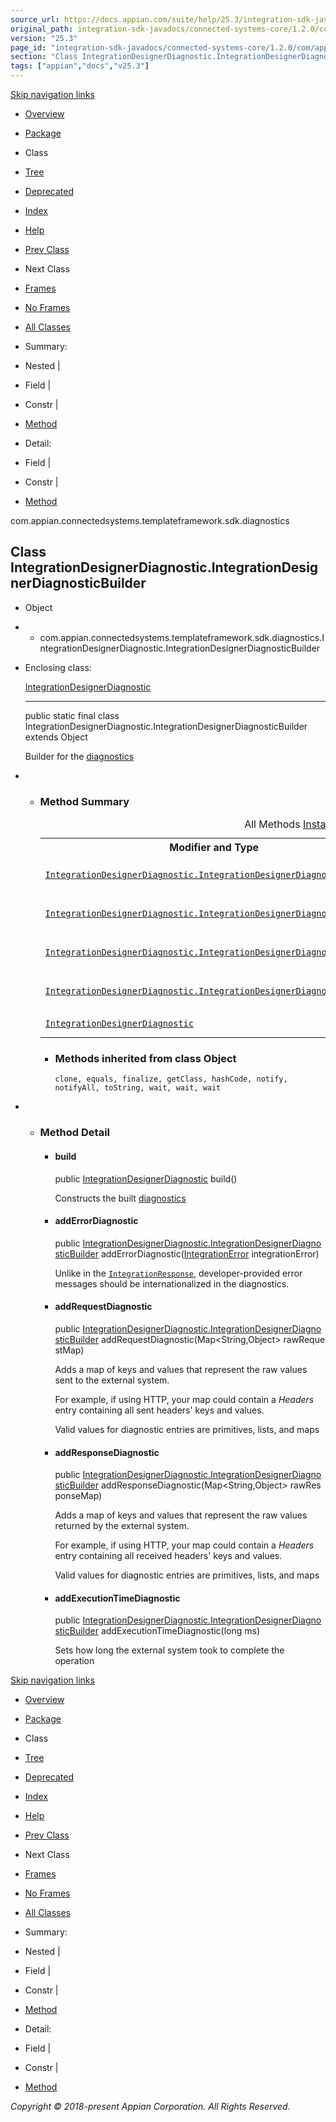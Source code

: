 ```yaml
---
source_url: https://docs.appian.com/suite/help/25.3/integration-sdk-javadocs/connected-systems-core/1.2.0/com/appian/connectedsystems/templateframework/sdk/diagnostics/IntegrationDesignerDiagnostic.IntegrationDesignerDiagnosticBuilder.html
original_path: integration-sdk-javadocs/connected-systems-core/1.2.0/com/appian/connectedsystems/templateframework/sdk/diagnostics/IntegrationDesignerDiagnostic.IntegrationDesignerDiagnosticBuilder.html
version: "25.3"
page_id: "integration-sdk-javadocs/connected-systems-core/1.2.0/com/appian/connectedsystems/templateframework/sdk/diagnostics/IntegrationDesignerDiagnostic.IntegrationDesignerDiagnosticBuilder"
section: "Class IntegrationDesignerDiagnostic.IntegrationDesignerDiagnosticBuilder"
tags: ["appian","docs","v25.3"]
---
```



[Skip navigation links](#skip.navbar.top "Skip navigation links")

-   [Overview](../../../../../../overview-summary.html)
-   [Package](package-summary.html)
-   Class
-   [Tree](package-tree.html)
-   [Deprecated](../../../../../../deprecated-list.html)
-   [Index](../../../../../../index-all.html)
-   [Help](../../../../../../help-doc.html)

-   [Prev Class](../../../../../../com/appian/connectedsystems/templateframework/sdk/diagnostics/IntegrationDesignerDiagnostic.html "class in com.appian.connectedsystems.templateframework.sdk.diagnostics")
-   Next Class

-   [Frames](../../../../../../index.html?com/appian/connectedsystems/templateframework/sdk/diagnostics/IntegrationDesignerDiagnostic.IntegrationDesignerDiagnosticBuilder.html)
-   [No Frames](IntegrationDesignerDiagnostic.IntegrationDesignerDiagnosticBuilder.html)

-   [All Classes](../../../../../../allclasses-noframe.html)

-   Summary: 
-   Nested | 
-   Field | 
-   Constr | 
-   [Method](#method.summary)

-   Detail: 
-   Field | 
-   Constr | 
-   [Method](#method.detail)

com.appian.connectedsystems.templateframework.sdk.diagnostics

## Class IntegrationDesignerDiagnostic.IntegrationDesignerDiagnosticBuilder

-   Object
-   -   com.appian.connectedsystems.templateframework.sdk.diagnostics.IntegrationDesignerDiagnostic.IntegrationDesignerDiagnosticBuilder

-   Enclosing class:

    [IntegrationDesignerDiagnostic](../../../../../../com/appian/connectedsystems/templateframework/sdk/diagnostics/IntegrationDesignerDiagnostic.html "class in com.appian.connectedsystems.templateframework.sdk.diagnostics")

    * * *

    public static final class IntegrationDesignerDiagnostic.IntegrationDesignerDiagnosticBuilder
    extends Object

    Builder for the [diagnostics](../../../../../../com/appian/connectedsystems/templateframework/sdk/diagnostics/IntegrationDesignerDiagnostic.html "class in com.appian.connectedsystems.templateframework.sdk.diagnostics")

-   -   ### Method Summary

        <table class="memberSummary" border="0" cellpadding="3" cellspacing="0" summary="Method Summary table, listing methods, and an explanation"><caption><span id="t0" class="activeTableTab"><span>All Methods</span><span class="tabEnd">&nbsp;</span></span><span id="t2" class="tableTab"><span><a href="javascript:show(2);">Instance Methods</a></span><span class="tabEnd">&nbsp;</span></span><span id="t4" class="tableTab"><span><a href="javascript:show(8);">Concrete Methods</a></span><span class="tabEnd">&nbsp;</span></span></caption><tbody><tr><th class="colFirst" scope="col">Modifier and Type</th><th class="colLast" scope="col">Method and Description</th></tr><tr id="i0" class="altColor"><td class="colFirst"><code><a href="../../../../../../com/appian/connectedsystems/templateframework/sdk/diagnostics/IntegrationDesignerDiagnostic.IntegrationDesignerDiagnosticBuilder.html" title="class in com.appian.connectedsystems.templateframework.sdk.diagnostics">IntegrationDesignerDiagnostic.IntegrationDesignerDiagnosticBuilder</a></code></td><td class="colLast"><code><span class="memberNameLink"><a href="../../../../../../com/appian/connectedsystems/templateframework/sdk/diagnostics/IntegrationDesignerDiagnostic.IntegrationDesignerDiagnosticBuilder.html#addErrorDiagnostic-com.appian.connectedsystems.templateframework.sdk.IntegrationError-">addErrorDiagnostic</a></span>(<a href="../../../../../../com/appian/connectedsystems/templateframework/sdk/IntegrationError.html" title="class in com.appian.connectedsystems.templateframework.sdk">IntegrationError</a>&nbsp;integrationError)</code><div class="block">Unlike in the <a href="../../../../../../com/appian/connectedsystems/templateframework/sdk/IntegrationResponse.html" title="class in com.appian.connectedsystems.templateframework.sdk"><code>IntegrationResponse</code></a>, developer-provided error messages should be internationalized in the diagnostics.</div></td></tr><tr id="i1" class="rowColor"><td class="colFirst"><code><a href="../../../../../../com/appian/connectedsystems/templateframework/sdk/diagnostics/IntegrationDesignerDiagnostic.IntegrationDesignerDiagnosticBuilder.html" title="class in com.appian.connectedsystems.templateframework.sdk.diagnostics">IntegrationDesignerDiagnostic.IntegrationDesignerDiagnosticBuilder</a></code></td><td class="colLast"><code><span class="memberNameLink"><a href="../../../../../../com/appian/connectedsystems/templateframework/sdk/diagnostics/IntegrationDesignerDiagnostic.IntegrationDesignerDiagnosticBuilder.html#addExecutionTimeDiagnostic-long-">addExecutionTimeDiagnostic</a></span>(long&nbsp;ms)</code><div class="block">Sets how long the external system took to complete the operation</div></td></tr><tr id="i2" class="altColor"><td class="colFirst"><code><a href="../../../../../../com/appian/connectedsystems/templateframework/sdk/diagnostics/IntegrationDesignerDiagnostic.IntegrationDesignerDiagnosticBuilder.html" title="class in com.appian.connectedsystems.templateframework.sdk.diagnostics">IntegrationDesignerDiagnostic.IntegrationDesignerDiagnosticBuilder</a></code></td><td class="colLast"><code><span class="memberNameLink"><a href="../../../../../../com/appian/connectedsystems/templateframework/sdk/diagnostics/IntegrationDesignerDiagnostic.IntegrationDesignerDiagnosticBuilder.html#addRequestDiagnostic-java.util.Map-">addRequestDiagnostic</a></span>(Map&lt;String,Object&gt;&nbsp;rawRequestMap)</code><div class="block">Adds a map of keys and values that represent the raw values sent to the external system.</div></td></tr><tr id="i3" class="rowColor"><td class="colFirst"><code><a href="../../../../../../com/appian/connectedsystems/templateframework/sdk/diagnostics/IntegrationDesignerDiagnostic.IntegrationDesignerDiagnosticBuilder.html" title="class in com.appian.connectedsystems.templateframework.sdk.diagnostics">IntegrationDesignerDiagnostic.IntegrationDesignerDiagnosticBuilder</a></code></td><td class="colLast"><code><span class="memberNameLink"><a href="../../../../../../com/appian/connectedsystems/templateframework/sdk/diagnostics/IntegrationDesignerDiagnostic.IntegrationDesignerDiagnosticBuilder.html#addResponseDiagnostic-java.util.Map-">addResponseDiagnostic</a></span>(Map&lt;String,Object&gt;&nbsp;rawResponseMap)</code><div class="block">Adds a map of keys and values that represent the raw values returned by the external system.</div></td></tr><tr id="i4" class="altColor"><td class="colFirst"><code><a href="../../../../../../com/appian/connectedsystems/templateframework/sdk/diagnostics/IntegrationDesignerDiagnostic.html" title="class in com.appian.connectedsystems.templateframework.sdk.diagnostics">IntegrationDesignerDiagnostic</a></code></td><td class="colLast"><code><span class="memberNameLink"><a href="../../../../../../com/appian/connectedsystems/templateframework/sdk/diagnostics/IntegrationDesignerDiagnostic.IntegrationDesignerDiagnosticBuilder.html#build--">build</a></span>()</code><div class="block">Constructs the built <a href="../../../../../../com/appian/connectedsystems/templateframework/sdk/diagnostics/IntegrationDesignerDiagnostic.html" title="class in com.appian.connectedsystems.templateframework.sdk.diagnostics">diagnostics</a></div></td></tr></tbody></table>

        -   ### Methods inherited from class Object

            `clone, equals, finalize, getClass, hashCode, notify, notifyAll, toString, wait, wait, wait`

-   -   ### Method Detail

        -   #### build

            public [IntegrationDesignerDiagnostic](../../../../../../com/appian/connectedsystems/templateframework/sdk/diagnostics/IntegrationDesignerDiagnostic.html "class in com.appian.connectedsystems.templateframework.sdk.diagnostics") build()

            Constructs the built [diagnostics](../../../../../../com/appian/connectedsystems/templateframework/sdk/diagnostics/IntegrationDesignerDiagnostic.html "class in com.appian.connectedsystems.templateframework.sdk.diagnostics")

        -   #### addErrorDiagnostic

            public [IntegrationDesignerDiagnostic.IntegrationDesignerDiagnosticBuilder](../../../../../../com/appian/connectedsystems/templateframework/sdk/diagnostics/IntegrationDesignerDiagnostic.IntegrationDesignerDiagnosticBuilder.html "class in com.appian.connectedsystems.templateframework.sdk.diagnostics") addErrorDiagnostic([IntegrationError](../../../../../../com/appian/connectedsystems/templateframework/sdk/IntegrationError.html "class in com.appian.connectedsystems.templateframework.sdk") integrationError)

            Unlike in the [`IntegrationResponse`](../../../../../../com/appian/connectedsystems/templateframework/sdk/IntegrationResponse.html "class in com.appian.connectedsystems.templateframework.sdk"), developer-provided error messages should be internationalized in the diagnostics.

        -   #### addRequestDiagnostic

            public [IntegrationDesignerDiagnostic.IntegrationDesignerDiagnosticBuilder](../../../../../../com/appian/connectedsystems/templateframework/sdk/diagnostics/IntegrationDesignerDiagnostic.IntegrationDesignerDiagnosticBuilder.html "class in com.appian.connectedsystems.templateframework.sdk.diagnostics") addRequestDiagnostic(Map<String,Object> rawRequestMap)

            Adds a map of keys and values that represent the raw values sent to the external system.

            For example, if using HTTP, your map could contain a _Headers_ entry containing all sent headers' keys and values.

            Valid values for diagnostic entries are primitives, lists, and maps

        -   #### addResponseDiagnostic

            public [IntegrationDesignerDiagnostic.IntegrationDesignerDiagnosticBuilder](../../../../../../com/appian/connectedsystems/templateframework/sdk/diagnostics/IntegrationDesignerDiagnostic.IntegrationDesignerDiagnosticBuilder.html "class in com.appian.connectedsystems.templateframework.sdk.diagnostics") addResponseDiagnostic(Map<String,Object> rawResponseMap)

            Adds a map of keys and values that represent the raw values returned by the external system.

            For example, if using HTTP, your map could contain a _Headers_ entry containing all received headers' keys and values.

            Valid values for diagnostic entries are primitives, lists, and maps

        -   #### addExecutionTimeDiagnostic

            public [IntegrationDesignerDiagnostic.IntegrationDesignerDiagnosticBuilder](../../../../../../com/appian/connectedsystems/templateframework/sdk/diagnostics/IntegrationDesignerDiagnostic.IntegrationDesignerDiagnosticBuilder.html "class in com.appian.connectedsystems.templateframework.sdk.diagnostics") addExecutionTimeDiagnostic(long ms)

            Sets how long the external system took to complete the operation

[Skip navigation links](#skip.navbar.bottom "Skip navigation links")

-   [Overview](../../../../../../overview-summary.html)
-   [Package](package-summary.html)
-   Class
-   [Tree](package-tree.html)
-   [Deprecated](../../../../../../deprecated-list.html)
-   [Index](../../../../../../index-all.html)
-   [Help](../../../../../../help-doc.html)

-   [Prev Class](../../../../../../com/appian/connectedsystems/templateframework/sdk/diagnostics/IntegrationDesignerDiagnostic.html "class in com.appian.connectedsystems.templateframework.sdk.diagnostics")
-   Next Class

-   [Frames](../../../../../../index.html?com/appian/connectedsystems/templateframework/sdk/diagnostics/IntegrationDesignerDiagnostic.IntegrationDesignerDiagnosticBuilder.html)
-   [No Frames](IntegrationDesignerDiagnostic.IntegrationDesignerDiagnosticBuilder.html)

-   [All Classes](../../../../../../allclasses-noframe.html)

-   Summary: 
-   Nested | 
-   Field | 
-   Constr | 
-   [Method](#method.summary)

-   Detail: 
-   Field | 
-   Constr | 
-   [Method](#method.detail)

_Copyright © 2018-present Appian Corporation. All Rights Reserved._